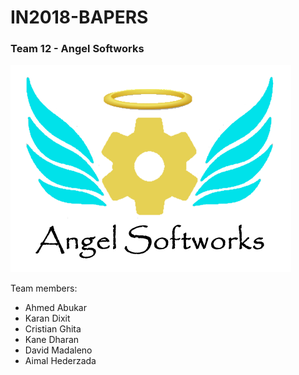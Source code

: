 # IN2018-BAPERS

### Team 12 - Angel Softworks

![alt text](https://github.com/CristianSGh/IN2018-BAPERS/blob/master/Misc/logo.png)


Team members:

* Ahmed Abukar
* Karan Dixit
* Cristian Ghita
* Kane Dharan
* David Madaleno
* Aimal Hederzada
